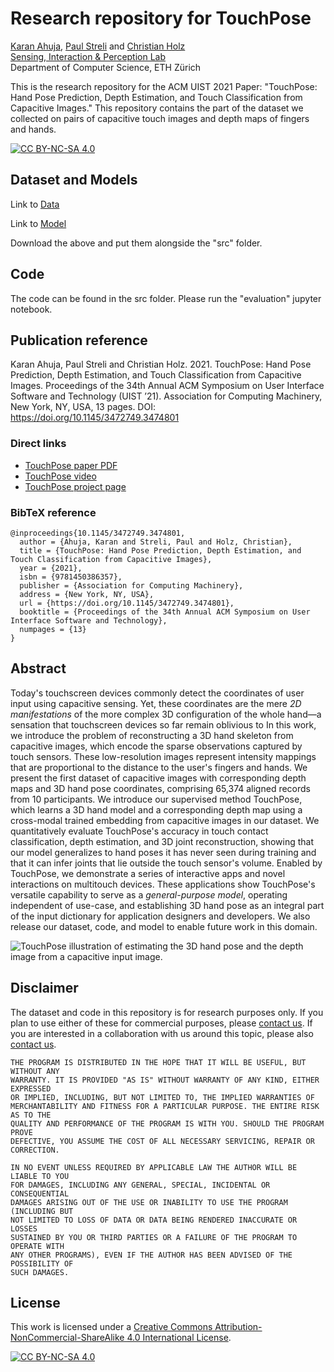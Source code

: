 # Research repository for TouchPose

[Karan Ahuja](https://www.karan-ahuja.com/), [Paul Streli](https://www.paulstreli.com) and [Christian Holz](https://www.christianholz.net)<br/>
[Sensing, Interaction & Perception Lab](https://siplab.org) <br/>
Department of Computer Science, ETH Zürich

This is the research repository for the ACM UIST 2021 Paper: "TouchPose: Hand Pose Prediction, Depth Estimation, and Touch Classification from Capacitive Images." This repository contains the part of the dataset we collected on pairs of capacitive touch images and depth maps of fingers and hands.

[![CC BY-NC-SA 4.0][cc-by-nc-sa-shield]][cc-by-nc-sa]


## Dataset and Models

Link to [Data](https://drive.google.com/file/d/1nS7oIyf8zrnLbQjGk5-21lWq4doVUNO5/view?usp=sharing)

Link to [Model](https://drive.google.com/file/d/1MMGSplsHYtw5LDdU0reRm4el661JD3gT/view?usp=sharing)

Download the above and put them alongside the "src" folder.


## Code

The code can be found in the src folder. Please run the "evaluation" jupyter notebook.

## Publication reference

Karan Ahuja, Paul Streli and Christian Holz. 2021. TouchPose: Hand Pose Prediction, Depth Estimation, and Touch Classification from Capacitive Images. Proceedings of the 34th Annual ACM Symposium on User Interface Software and Technology (UIST ’21). Association for Computing Machinery, New York, NY, USA, 13 pages. DOI: https://doi.org/10.1145/3472749.3474801

### Direct links

* [TouchPose paper PDF](https://siplab.org/papers/uist2021-touchpose.pdf)
* [TouchPose video](https://www.youtube.com/watch?v=CGnS18uGwC4)
* [TouchPose project page](https://siplab.org/projects/TouchPose)

### BibTeX reference

```
@inproceedings{10.1145/3472749.3474801,
  author = {Ahuja, Karan and Streli, Paul and Holz, Christian},
  title = {TouchPose: Hand Pose Prediction, Depth Estimation, and Touch Classification from Capacitive Images},
  year = {2021},
  isbn = {9781450386357},
  publisher = {Association for Computing Machinery},
  address = {New York, NY, USA},
  url = {https://doi.org/10.1145/3472749.3474801},
  booktitle = {Proceedings of the 34th Annual ACM Symposium on User Interface Software and Technology},
  numpages = {13}
}
```

## Abstract

Today's touchscreen devices commonly detect the coordinates of user input using capacitive sensing. Yet, these coordinates are the mere *2D manifestations* of the more complex 3D configuration of the whole hand&mdash;a sensation that touchscreen devices so far remain oblivious to  In this work, we introduce the problem of reconstructing a 3D hand skeleton from capacitive images, which encode the sparse observations captured by touch sensors. These low-resolution images represent intensity mappings that are proportional to the distance to the user's fingers and hands.
We present the first dataset of capacitive images with corresponding depth maps and 3D hand pose coordinates, comprising 65,374 aligned records from 10 participants. We introduce our supervised method TouchPose, which learns a 3D hand model and a corresponding depth map using a cross-modal trained embedding from capacitive images in our dataset. We quantitatively evaluate TouchPose's accuracy in touch contact classification, depth estimation, and 3D joint reconstruction, showing that our model generalizes to hand poses it has never seen during training and that it can infer joints that lie outside the touch sensor's volume.
Enabled by TouchPose, we demonstrate a series of interactive apps and novel interactions on multitouch devices. These applications show TouchPose's versatile capability to serve as a *general-purpose model*, operating independent of use-case, and establishing 3D hand pose as an integral part of the input dictionary for application designers and developers. We also release our dataset, code, and model to enable future work in this domain.

![TouchPose illustration of estimating the 3D hand pose and the depth image from a capacitive input image.](https://siplab.org/covers/touchpose.jpg)


## Disclaimer

The dataset and code in this repository is for research purposes only. If you plan to use either of these for commercial purposes, please [contact us](https://siplab.org/contact). If you are interested in a collaboration with us around this topic, please also [contact us](https://siplab.org/contact).


```
THE PROGRAM IS DISTRIBUTED IN THE HOPE THAT IT WILL BE USEFUL, BUT WITHOUT ANY
WARRANTY. IT IS PROVIDED "AS IS" WITHOUT WARRANTY OF ANY KIND, EITHER EXPRESSED
OR IMPLIED, INCLUDING, BUT NOT LIMITED TO, THE IMPLIED WARRANTIES OF
MERCHANTABILITY AND FITNESS FOR A PARTICULAR PURPOSE. THE ENTIRE RISK AS TO THE
QUALITY AND PERFORMANCE OF THE PROGRAM IS WITH YOU. SHOULD THE PROGRAM PROVE
DEFECTIVE, YOU ASSUME THE COST OF ALL NECESSARY SERVICING, REPAIR OR
CORRECTION.

IN NO EVENT UNLESS REQUIRED BY APPLICABLE LAW THE AUTHOR WILL BE LIABLE TO YOU
FOR DAMAGES, INCLUDING ANY GENERAL, SPECIAL, INCIDENTAL OR CONSEQUENTIAL
DAMAGES ARISING OUT OF THE USE OR INABILITY TO USE THE PROGRAM (INCLUDING BUT
NOT LIMITED TO LOSS OF DATA OR DATA BEING RENDERED INACCURATE OR LOSSES
SUSTAINED BY YOU OR THIRD PARTIES OR A FAILURE OF THE PROGRAM TO OPERATE WITH
ANY OTHER PROGRAMS), EVEN IF THE AUTHOR HAS BEEN ADVISED OF THE POSSIBILITY OF
SUCH DAMAGES.
```

## License

This work is licensed under a [Creative Commons Attribution-NonCommercial-ShareAlike 4.0 International License][cc-by-nc-sa].

[![CC BY-NC-SA 4.0][cc-by-nc-sa-image]][cc-by-nc-sa]

[cc-by-nc-sa]: http://creativecommons.org/licenses/by-nc-sa/4.0/
[cc-by-nc-sa-image]: https://licensebuttons.net/l/by-nc-sa/4.0/88x31.png
[cc-by-nc-sa-shield]: https://img.shields.io/badge/License-CC%20BY--NC--SA%204.0-lightgrey.svg
